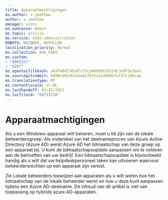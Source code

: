 ```yaml
---
title: Apparaatmachtigingen
ms.author: v-jmathew
author: v-jmathew
manager: scotv
ms.audience: Admin
ms.topic: article
ms.service: o365-administration
ROBOTS: NOINDEX, NOFOLLOW
localization_priority: Normal
ms.collection: Adm_O365
ms.custom:
- "9003257"
- "8267"
ms.openlocfilehash: a69f4d42381dfc73c24695b52922dc3e9f3e3be5
ms.sourcegitcommit: 9400cd853b7a5a81f6f5a1ad9601fef37c18bcae
ms.translationtype: MT
ms.contentlocale: nl-NL
ms.lasthandoff: 02/15/2021
ms.locfileid: "50713710"
---
```

# <a name="device-permissions"></a>Apparaatmachtigingen

Als u een Windows-apparaat wilt beheren, moet u lid zijn van de lokale beheerdersgroep. Als onderdeel van het deelnameproces van Azure Active Directory (Azure AD) werkt Azure AD het lidmaatschap van deze groep op een apparaat bij. U kunt de lidmaatschapsupdate aanpassen om te voldoen aan de behoeften van uw bedrijf. Een lidmaatschapsupdate is bijvoorbeeld handig als u wilt dat uw helpdeskpersoneel taken kan uitvoeren waarvoor beheerdersrechten op een apparaat zijn vereist.

Zie Lokale beheerders toewijzen aan apparaten als u wilt weten hoe het [](https://docs.microsoft.com/azure/active-directory/devices/assign-local-admin)lidmaatschap van de lokale beheerder werkt en hoe u deze kunt aanpassen tijdens een Azure AD-deelname. De inhoud van dit artikel is niet van toepassing op hybride azure AD-apparaten.
